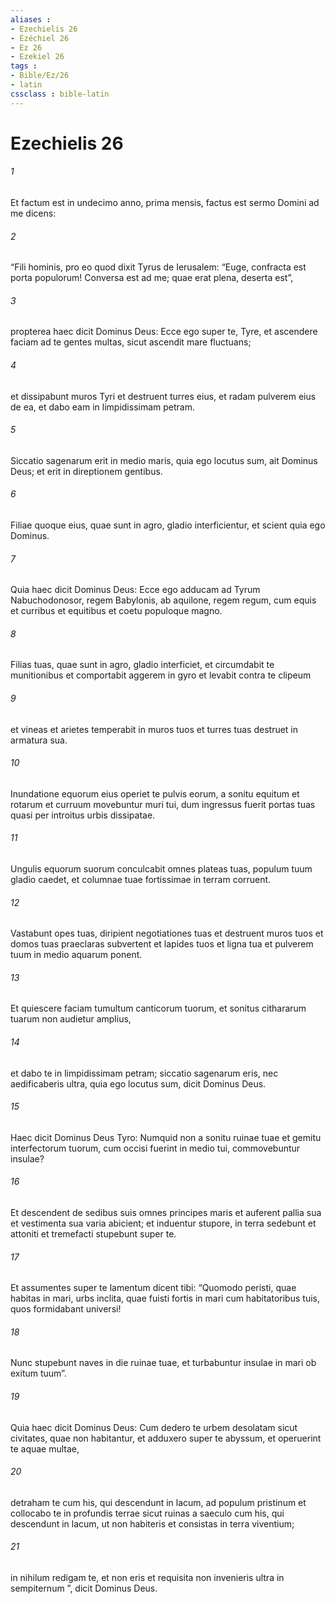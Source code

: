 ```yaml
---
aliases : 
- Ezechielis 26
- Ézéchiel 26
- Ez 26
- Ezekiel 26
tags : 
- Bible/Ez/26
- latin
cssclass : bible-latin
---
```


# Ezechielis 26

###### 1
Et factum est in undecimo anno, prima mensis, factus est sermo Domini ad me dicens: 
###### 2
“Fili hominis, pro eo quod dixit Tyrus de Ierusalem: “Euge, confracta est porta populorum! Conversa est ad me; quae erat plena, deserta est”,
###### 3
propterea haec dicit Dominus Deus: Ecce ego super te, Tyre, et ascendere faciam ad te gentes multas, sicut ascendit mare fluctuans;
###### 4
et dissipabunt muros Tyri et destruent turres eius, et radam pulverem eius de ea, et dabo eam in limpidissimam petram.
###### 5
Siccatio sagenarum erit in medio maris, quia ego locutus sum, ait Dominus Deus; et erit in direptionem gentibus.
###### 6
Filiae quoque eius, quae sunt in agro, gladio interficientur, et scient quia ego Dominus.
###### 7
Quia haec dicit Dominus Deus: Ecce ego adducam ad Tyrum Nabuchodonosor, regem Babylonis, ab aquilone, regem regum, cum equis et curribus et equitibus et coetu populoque magno.
###### 8
Filias tuas, quae sunt in agro, gladio interficiet, et circumdabit te munitionibus et comportabit aggerem in gyro et levabit contra te clipeum
###### 9
et vineas et arietes temperabit in muros tuos et turres tuas destruet in armatura sua.
###### 10
Inundatione equorum eius operiet te pulvis eorum, a sonitu equitum et rotarum et curruum movebuntur muri tui, dum ingressus fuerit portas tuas quasi per introitus urbis dissipatae.
###### 11
Ungulis equorum suorum conculcabit omnes plateas tuas, populum tuum gladio caedet, et columnae tuae fortissimae in terram corruent.
###### 12
Vastabunt opes tuas, diripient negotiationes tuas et destruent muros tuos et domos tuas praeclaras subvertent et lapides tuos et ligna tua et pulverem tuum in medio aquarum ponent.
###### 13
Et quiescere faciam tumultum canticorum tuorum, et sonitus cithararum tuarum non audietur amplius,
###### 14
et dabo te in limpidissimam petram; siccatio sagenarum eris, nec aedificaberis ultra, quia ego locutus sum, dicit Dominus Deus.
###### 15
Haec dicit Dominus Deus Tyro: Numquid non a sonitu ruinae tuae et gemitu interfectorum tuorum, cum occisi fuerint in medio tui, commovebuntur insulae? 
###### 16
Et descendent de sedibus suis omnes principes maris et auferent pallia sua et vestimenta sua varia abicient; et induentur stupore, in terra sedebunt et attoniti et tremefacti stupebunt super te. 
###### 17
Et assumentes super te lamentum dicent tibi: “Quomodo peristi, quae habitas in mari, urbs inclita, quae fuisti fortis in mari cum habitatoribus tuis, quos formidabant universi!
###### 18
Nunc stupebunt naves in die ruinae tuae, et turbabuntur insulae in mari ob exitum tuum”.
###### 19
Quia haec dicit Dominus Deus: Cum dedero te urbem desolatam sicut civitates, quae non habitantur, et adduxero super te abyssum, et operuerint te aquae multae, 
###### 20
detraham te cum his, qui descendunt in lacum, ad populum pristinum et collocabo te in profundis terrae sicut ruinas a saeculo cum his, qui descendunt in lacum, ut non habiteris et consistas in terra viventium; 
###### 21
in nihilum redigam te, et non eris et requisita non invenieris ultra in sempiternum ”, dicit Dominus Deus.
